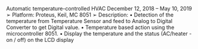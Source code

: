 
Automatic temperature-controlled HVAC 
December 12, 2018 – May 10, 2019
➢ Platform: Proteus, Keil, MC 8051
➢ Description: 
• Detection of the temperature from Temperature Sensor and feed to Analog to Digital 
Converter to get Digital value.
• Temperature based action using the microcontroller 8051.
• Display the temperature and the status (AC/heater - on / off) on the LCD display
